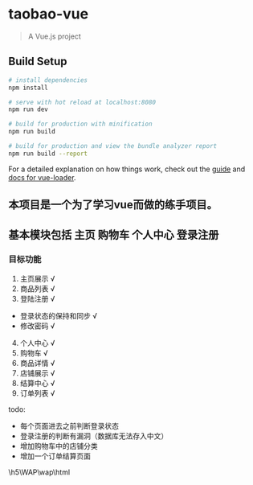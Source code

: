 # taobao-vue

> A Vue.js project

## Build Setup

``` bash
# install dependencies
npm install

# serve with hot reload at localhost:8080
npm run dev

# build for production with minification
npm run build

# build for production and view the bundle analyzer report
npm run build --report
```

For a detailed explanation on how things work, check out the [guide](http://vuejs-templates.github.io/webpack/) and [docs for vue-loader](http://vuejs.github.io/vue-loader).

## 本项目是一个为了学习vue而做的练手项目。
## 基本模块包括 主页 购物车 个人中心 登录注册
### 目标功能
1. 主页展示 √
2. 商品列表 √
3. 登陆注册 √
 - 登录状态的保持和同步 √
 - 修改密码 √
4. 个人中心 √
5. 购物车 √
6. 商品详情 √
7. 店铺展示 √
8. 结算中心 √
9. 订单列表 √

todo: 
- 每个页面进去之前判断登录状态
- 登录注册的判断有漏洞（数据库无法存入中文）
- 增加购物车中的店铺分类
- 增加一个订单结算页面



\h5\WAP\wap\html
